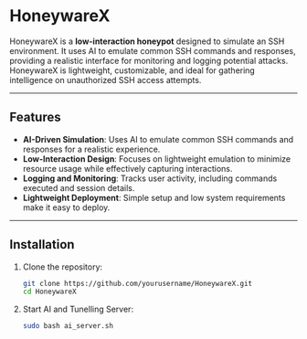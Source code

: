 # HoneywareX

HoneywareX is a **low-interaction honeypot** designed to simulate an SSH environment. It uses AI to emulate common SSH commands and responses, providing a realistic interface for monitoring and logging potential attacks. HoneywareX is lightweight, customizable, and ideal for gathering intelligence on unauthorized SSH access attempts.

---

## Features

- **AI-Driven Simulation**: Uses AI to emulate common SSH commands and responses for a realistic experience.
- **Low-Interaction Design**: Focuses on lightweight emulation to minimize resource usage while effectively capturing interactions.
- **Logging and Monitoring**: Tracks user activity, including commands executed and session details.
- **Lightweight Deployment**: Simple setup and low system requirements make it easy to deploy.

---

## Installation

1. Clone the repository:
   ```bash
   git clone https://github.com/yourusername/HoneywareX.git
   cd HoneywareX

2. Start AI and Tunelling Server:
   ```bash
   sudo bash ai_server.sh
